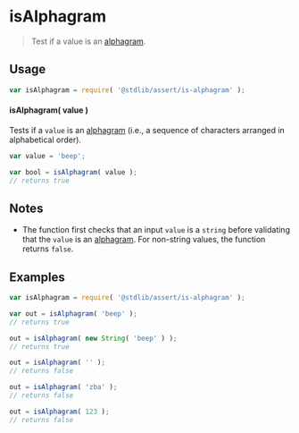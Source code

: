 # isAlphagram

> Test if a value is an [alphagram][alphagram].


<section class="usage">

## Usage

``` javascript
var isAlphagram = require( '@stdlib/assert/is-alphagram' );
```


#### isAlphagram( value )

Tests if a `value` is an [alphagram][alphagram] (i.e., a sequence of characters arranged in alphabetical order).

``` javascript
var value = 'beep';

var bool = isAlphagram( value );
// returns true
```

</section>

<!-- /.usage -->


<section class="notes">

## Notes

* The function first checks that an input `value` is a `string` before validating that the `value` is an [alphagram][alphagram]. For non-string values, the function returns `false`.

</section>

<!-- /.notes -->


<section class="examples">

## Examples

``` javascript
var isAlphagram = require( '@stdlib/assert/is-alphagram' );

var out = isAlphagram( 'beep' );
// returns true

out = isAlphagram( new String( 'beep' ) );
// returns true

out = isAlphagram( '' );
// returns false

out = isAlphagram( 'zba' );
// returns false

out = isAlphagram( 123 );
// returns false
```

</section>

<!-- /.examples -->


<section class="links">

[alphagram]: https://en.wiktionary.org/wiki/alphagram

</section>

<!-- /.links -->
